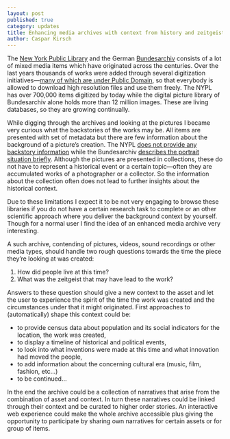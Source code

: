 ```yaml
---
layout: post
published: true
category: updates
title: Enhancing media archives with context from history and zeitgeist
author: Caspar Kirsch
---
```

The [New York Public Library](https://digitalcollections.nypl.org/collections) and the German [Bundesarchiv](http://www.bild.bundesarchiv.de/) consists of a lot of mixed media items which have originated across the centuries. Over the last years thousands of works were added through several digitization initiatives—[many of which are under Public Domain](https://www.nypl.org/research/collections/digital-collections/public-domain), so that everybody is allowed to download high resolution files and use them freely. The NYPL has over 700,000 items digitized by today while the digital picture library of Bundesarchiv alone holds more than 12 million images. These are living databases, so they are growing continually.

While digging through the archives and looking at the pictures I became very curious what the backstories of the works may be. All items are presented with set of metadata but there are few information about the background of a picture’s creation. The NYPL [does not provide any backstory information](https://digitalcollections.nypl.org/items/7222294b-6ab1-6cea-e040-e00a180667f1) while the Bundesarchiv [describes the portrait situation briefly](http://www.bild.bundesarchiv.de/collections/118973760/_1519825722/?search[page]=1). Although the pictures are presented in collections, these do not have to represent a historical event or a certain topic—often they are accumulated works of a photographer or a collector. So the information about the collection often does not lead to further insights about the historical context.

Due to these limitations I expect it to be not very engaging to browse these libraries if you do not have a certain research task to complete or an other scientific approach where you deliver the background context by yourself. Though for a normal user I find the idea of an enhanced media archive very interesting.

A such archive, contending of pictures, videos, sound recordings or other media types, should handle two rough questions towards the time the piece they’re looking at was created:

1. How did people live at this time?
2. What was the zeitgeist that may have lead to the work?

Answers to these question should give a new context to the asset and let the user to experience the spirit of the time the work was created and the circumstances under that it might originated. First approaches to (automatically) shape this context could be:

- to provide census data about population and its social indicators for the location, the work was created,
- to display a timeline of historical and political events, 
- to look into what inventions were made at this time and what innovation had moved the people, 
- to add information about the concerning cultural era (music, film, fashion, etc…)
- to be continued…

In the end the archive could be a collection of narratives that arise from the combination of asset and context. In turn these narratives could be linked through their context and be curated to higher order stories. An interactive web experience could make the whole archive accessible plus giving the opportunity to participate by sharing own narratives for certain assets or for group of items.

